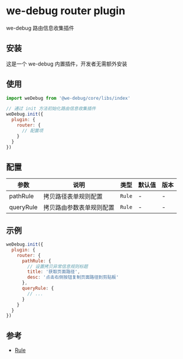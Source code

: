 # we-debug router plugin

we-debug 路由信息收集插件

## 安装

这是一个 we-debug 内置插件，开发者无需额外安装

## 使用

```javascript
import weDebug from '@we-debug/core/libs/index'

// 通过 init 方法初始化路由信息收集插件
weDebug.init({
  plugin: {
    router: {
      // 配置项
    }
  }
})
```

## 配置

参数 | 说明 |  类型 | 默认值 | 版本
-|-|-|-|-|
pathRule | 拷贝路径表单规则配置 | `Rule` | - | - |
queryRule | 拷贝路由参数表单规则配置 | `Rule` | - | - |

## 示例

```javascript
weDebug.init({
  plugin: {
    router: {
      pathRule: {
        // 设置拷贝异常信息规则标题
        title: '获取页面路径',
        desc: '点击右侧按钮复制页面路径到剪贴板'
      },
      queryRule: {
        // ...
      }
    }
  }
})
```

## 参考

- [Rule](https://dlhandsome.github.io/we-debug/#/api?id=wedebugcreateformruleparam)

